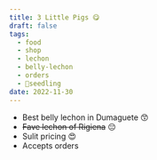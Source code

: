 ```yaml
---
title: 3 Little Pigs 😋
draft: false
tags:
  - food
  - shop
  - lechon
  - belly-lechon
  - orders
  - 🌱seedling
date: 2022-11-30
---
```

- Best belly lechon in Dumaguete 😙
- ~~Fave lechon of Rigiena~~ 😔
- Sulit pricing 😍
- Accepts orders
